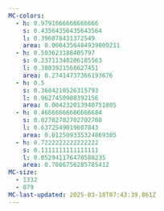```yaml
---
MC-colors:
  - h: 0.9791666666666666
    s: 0.43564356435643564
    l: 0.396078431372549
    area: 0.0004356484939009211
  - h: 0.503623188405797
    s: 0.23711340206185563
    l: 0.3803921568627451
    area: 0.27414737366193676
  - h: 0.5
    s: 0.3684210526315793
    l: 0.9627450980392156
    area: 0.004232013940751805
  - h: 0.46666666666666684
    s: 0.02702702702702708
    l: 0.6372549019607843
    area: 0.012509335324869305
  - h: 0.7222222222222222
    s: 0.1111111111111111
    l: 0.052941176470588235
    area: 0.7086756285785412
MC-size:
  - 1332
  - 879
MC-last-updated: 2025-03-18T07:43:39.861Z
---
```

